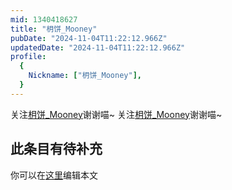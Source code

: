 ```yaml
---
mid: 1340418627
title: "枂饼_Mooney"
pubDate: "2024-11-04T11:22:12.966Z"
updatedDate: "2024-11-04T11:22:12.966Z"
profile:
  {
    Nickname: ["枂饼_Mooney"],
  }
---
```


关注[枂饼_Mooney](https://space.bilibili.com/1340418627)谢谢喵~ 关注[枂饼_Mooney](https://space.bilibili.com/1340418627)谢谢喵~

## 此条目有待补充
你可以在[这里](https://github.com/Yuhanawa/VTuber.ICU/edit/master/src/content/v/枂饼_Mooney/index.md)编辑本文
